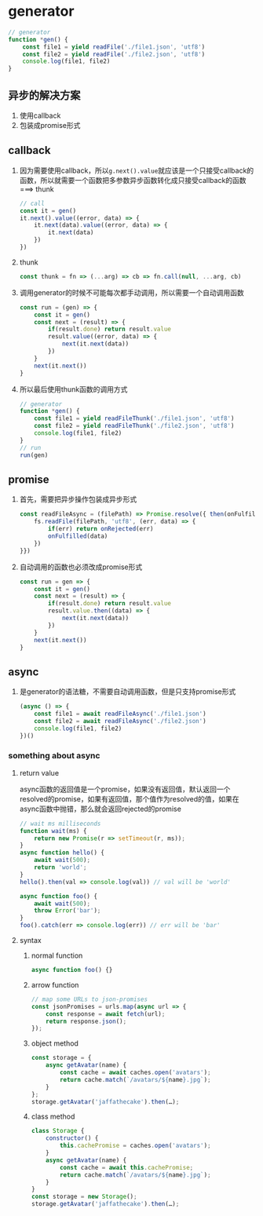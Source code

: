 # generator

```js
// generator
function *gen() {
	const file1 = yield readFile('./file1.json', 'utf8')
	const file2 = yield readFile('./file2.json', 'utf8')
	console.log(file1, file2)
}
```

## 异步的解决方案
1. 使用callback
2. 包装成promise形式

## callback
1. 因为需要使用callback，所以`g.next().value`就应该是一个只接受callback的函数，所以就需要一个函数把多参数异步函数转化成只接受callback的函数 ===> thunk
	
	```js
	// call
	const it = gen()
	it.next().value((error, data) => {
		it.next(data).value((error, data) => {
			it.next(data)
		})
	})
	```

2. thunk
	
	```js
	const thunk = fn => (...arg) => cb => fn.call(null, ...arg, cb)
	```

3. 调用generator的时候不可能每次都手动调用，所以需要一个自动调用函数

	```js
	const run = (gen) => {
		const it = gen()
		const next = (result) => {
			if(result.done) return result.value
			result.value((error, data) => {
				next(it.next(data))
			})
		}
		next(it.next())
	}
	```

4. 所以最后使用thunk函数的调用方式

	```js
	// generator
	function *gen() {
		const file1 = yield readFileThunk('./file1.json', 'utf8')
		const file2 = yield readFileThunk('./file2.json', 'utf8')
		console.log(file1, file2)
	}
	// run
	run(gen)
	```

## promise
1. 首先，需要把异步操作包装成异步形式

	```js
	const readFileAsync = (filePath) => Promise.resolve({ then(onFulfilled, onRejected) {
		fs.readFile(filePath, 'utf8', (err, data) => {
			if(err) return onRejected(err)
			onFulfilled(data)
		})
	}})
	```

2. 自动调用的函数也必须改成promise形式

	```js
	const run = gen => {
		const it = gen()
		const next = (result) => {
			if(result.done) return result.value
			result.value.then((data) => {
				next(it.next(data))
			})
		}
		next(it.next())
	}
	```

## async
1. 是generator的语法糖，不需要自动调用函数，但是只支持promise形式

	```js
	(async () => {
		const file1 = await readFileAsync('./file1.json')
		const file2 = await readFileAsync('./file2.json')
		console.log(file1, file2)
	})()
	```

### something about async
1. return value 

	async函数的返回值是一个promise，如果没有返回值，默认返回一个resolved的promise，如果有返回值，那个值作为resolved的值，如果在async函数中抛错，那么就会返回rejected的promise

	```js
	// wait ms milliseconds
	function wait(ms) {
		return new Promise(r => setTimeout(r, ms));
	}
	async function hello() {
		await wait(500);
		return 'world';
	}
	hello().then(val => console.log(val)) // val will be 'world'
	```

	```js
	async function foo() {
		await wait(500);
		throw Error('bar');
	}
	foo().catch(err => console.log(err)) // err will be 'bar'
	```

2. syntax

	1. normal function

		```js
		async function foo() {}
		```
	2. arrow function

		```js
		// map some URLs to json-promises
		const jsonPromises = urls.map(async url => {
			const response = await fetch(url);
			return response.json();
		});		
		```
	3. object method

		```js
		const storage = {
			async getAvatar(name) {
				const cache = await caches.open('avatars');
				return cache.match(`/avatars/${name}.jpg`);
			}
		};
		storage.getAvatar('jaffathecake').then(…);		
		```
	4. class method

		```js
		class Storage {
			constructor() {
				this.cachePromise = caches.open('avatars');
			}
			async getAvatar(name) {
				const cache = await this.cachePromise;
				return cache.match(`/avatars/${name}.jpg`);
			}
		}
		const storage = new Storage();
		storage.getAvatar('jaffathecake').then(…);		
		```
